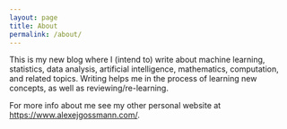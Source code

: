 ```yaml
---
layout: page
title: About
permalink: /about/
---
```


This is my new blog where I (intend to) write about machine learning, statistics, data analysis, artificial intelligence, mathematics, computation, and related topics.
Writing helps me in the process of learning new concepts, as well as reviewing/re-learning.

For more info about me see my other personal website at <https://www.alexejgossmann.com/>.

